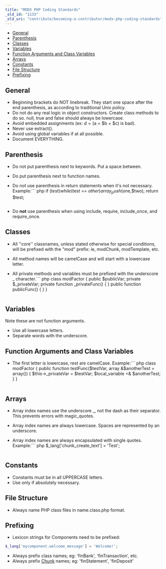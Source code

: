 ```yaml
---
title: "MODX PHP Coding Standards"
_old_id: "1133"
_old_uri: "contribute/becoming-a-contributor/modx-php-coding-standards"
---
```


- [General](#MODxPHPCodingStandards-General)
- [Parenthesis](#MODxPHPCodingStandards-Parenthesis)
- [Classes](#MODxPHPCodingStandards-Classes)
- [Variables](#MODxPHPCodingStandards-Variables)
- [Function Arguments and Class Variables](#MODxPHPCodingStandards-FunctionArgumentsandClassVariables)
- [Arrays](#MODxPHPCodingStandards-Arrays)
- [Constants](#MODxPHPCodingStandards-Constants)
- [File Structure](#MODxPHPCodingStandards-FileStructure)
- [Prefixing](#MODxPHPCodingStandards-Prefixing)



## General

- Beginning brackets do NOT linebreak. They start one space after the end parenthesis, as according to traditional Unix policy.
- Do not do any real logic in object constructors. Create class methods to do so. 
   null, true and false should always be lowercase.
- Avoid embedded assignments (ex: $d = ($a = $b + $c) is bad).
- Never use extract().
- Avoid using global variables if at all possible.
- Document EVERYTHING.

## Parenthesis

- Do not put parenthesis next to keywords. Put a space between.
- Do put parenthesis next to function names.
- Do not use parenthesis in return statements when it's not necessary. Example:``` php 
  if ($test) {
  }
  while ($test == $other) {
  }
  array_push($one,$two);
  return $test;
  
  ```
- Do **not** use parenthesis when using include, require, include\_once, and require\_once.

## Classes

- All ''core'' classnames, unless stated otherwise for special conditions, will be prefixed with the "mod" prefix: ie, modChunk, modTemplate, etc.
- All method names will be camelCase and will start with a lowercase letter.
- All private methods and variables must be prefixed with the underscore \_ character.``` php 
  class modFactor {
      public $publicVar;
      private $_privateVar;
      private function _privateFunc() { }
      public function publicFunc() { }
  }
  
  ```

## Variables

Note these are not function arguments.

- Use all lowercase letters.
- Separate words with the underscore.

## Function Arguments and Class Variables

- The first letter is lowercase, rest are camelCase. Example:``` php 
  class modFactor {
      public function testFunc($testVar, array &$anotherTest = array()) {
          $this->_privateVar = $testVar;
          $local_variable =& $anotherTest;
      }
  }
  
  ```

## Arrays

- Array index names use the underscore \_, not the dash as their separator. This prevents errors with magic\_quotes.
- Array index names are always lowercase. Spaces are represented by an underscore.
- Array index names are always encapsulated with single quotes. 
   Example:``` php 
  $_lang['chunk_create_text'] = 'Test';
  
  ```

## Constants

- Constants must be in all UPPERCASE letters.
- Use only if absolutely necessary.

## File Structure

- Always name PHP class files in name.class.php format.

## Prefixing

- Lexicon strings for Components need to be prefixed:

``` php 
$_lang['mycomponent.welcome_message'] = 'Welcome!';

```

- Always prefix class names; eg: 'finBank', 'finTransaction', etc.
- Always prefix [Chunk](building-sites/elements/chunks "Chunks") names; eg: 'finStatement', 'finDeposit'